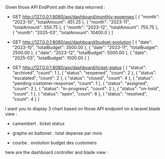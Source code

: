 Given those API EndPoint adn the data returned : 

- GET http://127.0.0.1:8080/api/dashboard/monthly-expenses
[
    {
        "month": "2023-10",
        "totalAmount": 451.25
    },
    {
        "month": "2023-11",
        "totalAmount": 550.75
    },
    {
        "month": "2023-12",
        "totalAmount": 750.75
    },
    {
        "month": "2025-03",
        "totalAmount": 10400.0
    }
]


- GET http://127.0.0.1:8080/api/dashboard/budget-evolution
[
    {
        "date": "2023-10",
        "totalBudget": 3500.00
    },
    {
        "date": "2023-11",
        "totalBudget": 2500.00
    },
    {
        "date": "2023-12",
        "totalBudget": 5000.00
    },
    {
        "date": "2025-03",
        "totalBudget": 1000.00
    }
]

- GET http://127.0.0.1:8080/api/dashboard/ticket-status
[
    {
        "status": "archived",
        "count": 1
    },
    {
        "status": "reopened",
        "count": 2
    },
    {
        "status": "escalated",
        "count": 2
    },
    {
        "status": "closed",
        "count": 4
    },
    {
        "status": "pending-customer-response",
        "count": 1
    },
    {
        "status": "assigned",
        "count": 2
    },
    {
        "status": "in-progress",
        "count": 2
    },
    {
        "status": "on-hold",
        "count": 1
    },
    {
        "status": "open",
        "count": 6
    },
    {
        "status": "resolved",
        "count": 4
    }
]

i want you to display 3 chart based on those API endpoint on a laravel blade view : 
- camembert
    . ticket status

- graphe en battonet
    . total depense par mois

- courbe
    . evolution budget des customers

here are the dashboard controller and blade view : 